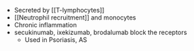 - Secreted by [[T-lymphocytes]]
- [[Neutrophil recruitment]] and monocytes
- Chronic inflammation 
- secukinumab, ixekizumab, brodalumab block the receptors
	- Used in Psoriasis, AS
